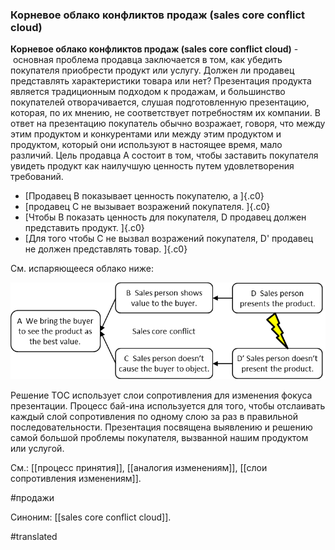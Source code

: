 ### Корневое облако конфликтов продаж (sales core conflict cloud)

**Корневое облако конфликтов продаж (sales core conflict cloud)** -  основная проблема продавца заключается в том, как убедить покупателя приобрести продукт или услугу. Должен ли продавец представлять характеристики товара или нет? Презентация продукта является традиционным подходом к продажам, и большинство покупателей отворачивается, слушая подготовленную презентацию, которая, по их мнению, не соответствует потребностям их компании. В ответ на презентацию покупатель обычно возражает, говоря, что между этим продуктом и конкурентами или между этим продуктом и продуктом, который они используют в настоящее время, мало различий. Цель продавца A состоит в том, чтобы заставить покупателя увидеть продукт как наилучшую ценность путем удовлетворения требований.

-   [Продавец B показывает ценность покупателю, а ]{.c0}
-   [продавец C не вызывает возражений покупателя. ]{.c0}
-   [Чтобы B показать ценность для покупателя, D продавец должен представить продукт. ]{.c0}
-   [Для того чтобы C не вызвал возражений покупателя, D\' продавец не должен представлять товар. ]{.c0}

См. испаряющееся облако ниже:

![](images/image11.png)

Решение TOC использует слои сопротивления для изменения фокуса презентации. Процесс бай-ина используется для того, чтобы отслаивать каждый слой сопротивления по одному слою за раз в правильной последовательности. Презентация посвящена выявлению и решению самой большой проблемы покупателя, вызванной нашим продуктом или услугой.

См.: [[процесс принятия]], [[аналогия изменениям]], [[слои сопротивления изменениям]].

#продажи

Синоним: [[sales core conflict cloud]].

#translated
